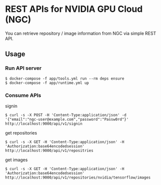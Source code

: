 # REST APIs for NVIDIA GPU Cloud (NGC)

You can retrieve repository / image information from NGC via simple REST API.

## Usage

### Run API server

```
$ docker-compose -f app/tools.yml run --rm deps ensure
$ docker-compose -f app/runtime.yml up
```

### Consume APIs

signin

```
$ curl -s -X POST -H 'Content-Type:application/json' -d '{"email":"ngc-user@example.com","password":"Passw0rd"}' http://localhost:9000/api/v1/signin
```

get repositories

```
$ curl -s -X GET -H 'Content-Type:application/json' -H 'Authorization:base64encodedsession' http://localhost:9000/api/v1/repositries
```

get images

```
$ curl -s -X GET -H 'Content-Type:application/json' -H 'Authorization:base64encodedsession' http://localhost:9000/api/v1/repositories/nvidia/tensorflow/images
```
